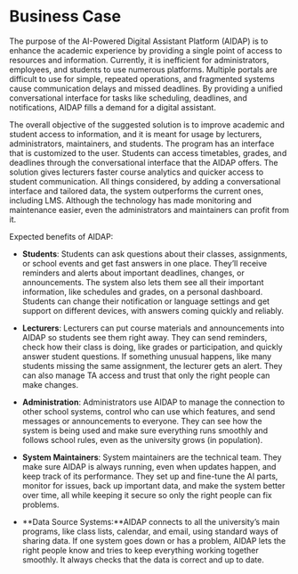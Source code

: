# Business Case 

The purpose of the AI-Powered Digital Assistant Platform (AIDAP) is to enhance the academic experience by providing a single point of access to resources and information. Currently, it is inefficient for administrators, employees, and students to use numerous platforms. Multiple portals are difficult to use for simple, repeated operations, and fragmented systems cause communication delays and missed deadlines. By providing a unified conversational interface for tasks like scheduling, deadlines, and notifications, AIDAP fills a demand for a digital assistant.

The overall objective of the suggested solution is to improve academic and student access to information, and it is meant for usage by lecturers, administrators, maintainers, and students. The program has an interface that is customized to the user. Students can access timetables, grades, and deadlines through the conversational interface that the AIDAP offers. The solution gives lecturers faster course analytics and quicker access to student communication. All things considered, by adding a conversational interface and tailored data, the system outperforms the current ones, including LMS. Although the technology has made monitoring and maintenance easier, even the administrators and maintainers can profit from it.

Expected benefits of AIDAP: 

- **Students**: Students can ask questions about their classes, assignments, or school events and get fast answers in one place. They’ll receive reminders and alerts about important deadlines, changes, or announcements. The system also lets them see all their important information, like schedules and grades, on a personal dashboard. Students can change their notification or language settings and get support on different devices, with answers coming quickly and reliably.

- **Lecturers**: Lecturers can put course materials and announcements into AIDAP so students see them right away. They can send reminders, check how their class is doing, like grades or participation, and quickly answer student questions. If something unusual happens, like many students missing the same assignment, the lecturer gets an alert. They can also manage TA access and trust that only the right people can make changes.

- **Administration**: Administrators use AIDAP to manage the connection to other school systems, control who can use which features, and send messages or announcements to everyone. They can see how the system is being used and make sure everything runs smoothly and follows school rules, even as the university grows (in population).

- **System Maintainers**: System maintainers are the technical team. They make sure AIDAP is always running, even when updates happen, and keep track of its performance. They set up and fine-tune the AI parts, monitor for issues, back up important data, and make the system better over time, all while keeping it secure so only the right people can fix problems.

- **Data Source Systems:**AIDAP connects to all the university’s main programs, like class lists, calendar, and email, using standard ways of sharing data. If one system goes down or has a problem, AIDAP lets the right people know and tries to keep everything working together smoothly. It always checks that the data is correct and up to date.



